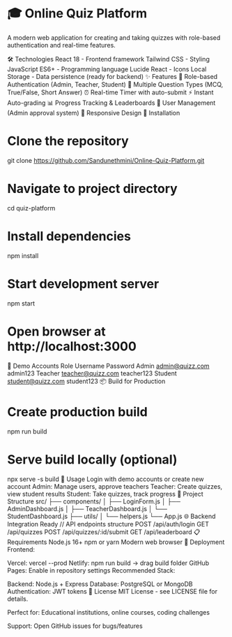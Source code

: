 # 🎓 Online Quiz Platform

A modern web application for creating and taking quizzes with role-based authentication and real-time features.

🛠️ Technologies
React 18 - Frontend framework
Tailwind CSS - Styling
JavaScript ES6+ - Programming language
Lucide React - Icons
Local Storage - Data persistence (ready for backend)
✨ Features
🔐 Role-based Authentication (Admin, Teacher, Student)
📝 Multiple Question Types (MCQ, True/False, Short Answer)
⏰ Real-time Timer with auto-submit
⚡ Instant Auto-grading
📊 Progress Tracking & Leaderboards
👥 User Management (Admin approval system)
📱 Responsive Design
🚀 Installation
# Clone the repository
git clone  https://github.com/Sandunethmini/Online-Quiz-Platform.git

# Navigate to project directory
cd quiz-platform

# Install dependencies
npm install

# Start development server
npm start

# Open browser at http://localhost:3000
🔑 Demo Accounts
Role	Username	Password
Admin	admin@quizz.com	admin123
Teacher	teacher@quizz.com	teacher123
Student	student@quizz.com	student123
📦 Build for Production
# Create production build
npm run build

# Serve build locally (optional)
npx serve -s build
🎯 Usage
Login with demo accounts or create new account
Admin: Manage users, approve teachers
Teacher: Create quizzes, view student results
Student: Take quizzes, track progress
🔧 Project Structure
src/
├── components/
│   ├── LoginForm.js
│   ├── AdminDashboard.js
│   ├── TeacherDashboard.js
│   └── StudentDashboard.js
├── utils/
│   └── helpers.js
└── App.js
🌐 Backend Integration Ready
// API endpoints structure
POST /api/auth/login
GET  /api/quizzes
POST /api/quizzes/:id/submit
GET  /api/leaderboard
📋 Requirements
Node.js 16+
npm or yarn
Modern web browser
🚀 Deployment
Frontend:

Vercel: vercel --prod
Netlify: npm run build → drag build folder
GitHub Pages: Enable in repository settings
Recommended Stack:

Backend: Node.js + Express
Database: PostgreSQL or MongoDB
Authentication: JWT tokens
📝 License
MIT License - see LICENSE file for details.

Perfect for: Educational institutions, online courses, coding challenges

Support: Open GitHub issues for bugs/features
